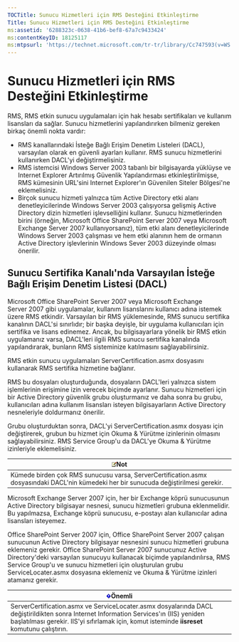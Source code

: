 ```yaml
---
TOCTitle: Sunucu Hizmetleri için RMS Desteğini Etkinleştirme
Title: Sunucu Hizmetleri için RMS Desteğini Etkinleştirme
ms:assetid: '6288323c-0638-41b6-bef8-67a7c9433424'
ms:contentKeyID: 18125117
ms:mtpsurl: 'https://technet.microsoft.com/tr-tr/library/Cc747593(v=WS.10)'
---
```


Sunucu Hizmetleri için RMS Desteğini Etkinleştirme
==================================================

RMS, RMS etkin sunucu uygulamaları için hak hesabı sertifikaları ve kullanım lisansları da sağlar. Sunucu hizmetlerini yapılandırırken bilmeniz gereken birkaç önemli nokta vardır:

-   RMS kanallarındaki İsteğe Bağlı Erişim Denetim Listeleri (DACL), varsayılan olarak en güvenli ayarları kullanır. RMS sunucu hizmetlerini kullanırken DACL'yi değiştirmelisiniz.
-   RMS istemcisi Windows Server 2003 tabanlı bir bilgisayarda yüklüyse ve Internet Explorer Artırılmış Güvenlik Yapılandırması etkinleştirilmişse, RMS kümesinin URL'sini Internet Explorer'ın Güvenilen Siteler Bölgesi'ne eklemelisiniz.
-   Birçok sunucu hizmeti yalnızca tüm Active Directory etki alanı denetleyicilerinde Windows Server 2003 çalışıyorsa gelişmiş Active Directory dizin hizmetleri işlevselliğini kullanır. Sunucu hizmetlerinden birini (örneğin, Microsoft Office SharePoint Server 2007 veya Microsoft Exchange Server 2007 kullanıyorsanız), tüm etki alanı denetleyicilerinde Windows Server 2003 çalışması ve hem etki alanının hem de ormanın Active Directory işlevlerinin Windows Sever 2003 düzeyinde olması önerilir.

Sunucu Sertifika Kanalı'nda Varsayılan İsteğe Bağlı Erişim Denetim Listesi (DACL)
---------------------------------------------------------------------------------

Microsoft Office SharePoint Server 2007 veya Microsoft Exchange Server 2007 gibi uygulamalar, kullanım lisanslarını kullanıcı adına istemek üzere RMS etkindir. Varsayılan bir RMS yüklemesinde, RMS sunucu sertifika kanalının DACL'si sınırlıdır; bir başka deyişle, bir uygulama kullanıcıları için sertifika ve lisans edinemez. Ancak, bu bilgisayarlara yönelik bir RMS etkin uygulamanız varsa, DACL'leri ilgili RMS sunucu sertifika kanalında yapılandırarak, bunların RMS sisteminize katılmasını sağlayabilirsiniz.

RMS etkin sunucu uygulamaları ServerCertification.asmx dosyasını kullanarak RMS sertifika hizmetine bağlanır.

RMS bu dosyaları oluşturduğunda, dosyaların DACL'leri yalnızca sistem işlemlerinin erişimine izin verecek biçimde ayarlanır. Sunucu hizmetleri için bir Active Directory güvenlik grubu oluşturmanız ve daha sonra bu grubu, kullanıcıları adına kullanım lisansları isteyen bilgisayarların Active Directory nesneleriyle doldurmanız önerilir.

Grubu oluşturduktan sonra, DACL'yi ServerCertification.asmx dosyası için değiştirerek, grubun bu hizmet için Okuma & Yürütme izinlerinin olmasını sağlayabilirsiniz. RMS Service Group'u da DACL'ye Okuma & Yürütme izinleriyle eklemelisiniz.

| ![](images/Cc747593.note(WS.10).gif)Not                                                                   |
|----------------------------------------------------------------------------------------------------------------------------------------|
| Kümede birden çok RMS sunucusu varsa, ServerCertification.asmx dosyasındaki DACL'nin kümedeki her bir sunucuda değiştirilmesi gerekir. |

Microsoft Exchange Server 2007 için, her bir Exchange köprü sunucusunun Active Directory bilgisayar nesnesi, sunucu hizmetleri grubuna eklenmelidir. Bu yapılmazsa, Exchange köprü sunucusu, e-postayı alan kullanıcılar adına lisansları isteyemez.

Office SharePoint Server 2007 için, Office SharePoint Server 2007 çalışan sunucunun Active Directory bilgisayar nesnesini sunucu hizmetleri grubuna eklemeniz gerekir. Office SharePoint Server 2007 sunucunuz Active Directory'deki varsayılan sunucuyu kullanacak biçimde yapılandırılırsa, RMS Service Group'u ve sunucu hizmetleri için oluşturulan grubu ServiceLocater.asmx dosyasına eklemeniz ve Okuma & Yürütme izinleri atamanız gerekir.

| ![](images/Cc747593.Important(WS.10).gif)Önemli                                                                                                                                                            |
|-----------------------------------------------------------------------------------------------------------------------------------------------------------------------------------------------------------------------------------------|
| ServerCertification.asmx ve ServiceLocater.asmx dosyalarında DACL değiştirildikten sonra Internet Information Services'ın (IIS) yeniden başlatılması gerekir. IIS'yi sıfırlamak için, komut isteminde **iisreset** komutunu çalıştırın. |
